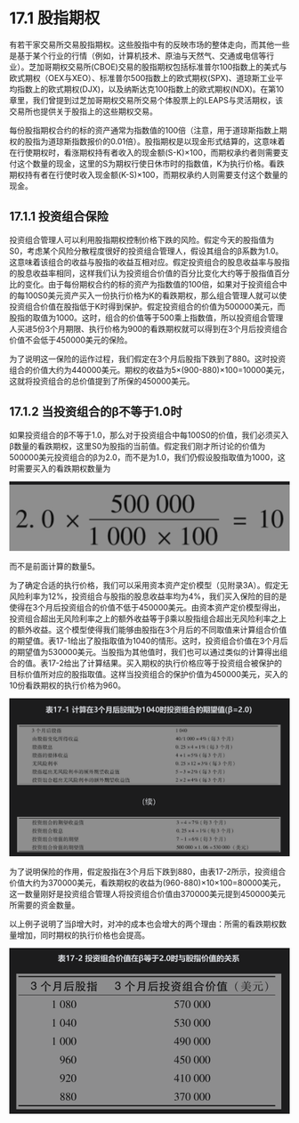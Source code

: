 # 17.1 股指期权

有若干家交易所交易股指期权。这些股指中有的反映市场的整体走向，而其他一些是基于某个行业的行情（例如，计算机技术、原油与天然气、交通或电信等行业）。芝加哥期权交易所(CBOE)交易的股指期权包括标准普尔100指数上的美式与欧式期权（OEX与XEO）、标准普尔500指数上的欧式期权(SPX)、道琼斯工业平均指数上的欧式期权(DJX)，以及纳斯达克100指数上的欧式期权(NDX)。在第10章里，我们曾提到过芝加哥期权交易所交易个体股票上的LEAPS与灵活期权，该交易所也提供关于股指上的这些期权交易。

每份股指期权合约的标的资产通常为指数值的100倍（注意，用于道琼斯指数上期权的股指为道琼斯指数报价的0.01倍）。股指期权是以现金形式结算的，这意味着在行使期权时，看涨期权持有者收入的现金额(S-K)×100，而期权承约者则需要支付这个数量的现金，这里的S为期权行使日休市时的指数值，K为执行价格。看跌期权持有者在行使时收入现金额(K-S)×100，而期权承约人则需要支付这个数量的现金。

## 17.1.1 投资组合保险

投资组合管理人可以利用股指期权控制价格下跌的风险。假定今天的股指值为S0，考虑某个风险分散程度很好的投资组合管理人，假设其组合的β系数为1.0。这意味着该组合的收益与股指的收益互相对应。假定投资组合的股息收益率与股指的股息收益率相同，这样我们认为投资组合价值的百分比变化大约等于股指值百分比的变化。由于每份期权合约的标的资产为指数值的100倍，如果对于投资组合中的每100S0美元资产买入一份执行价格为K的看跌期权，那么组合管理人就可以使投资组合价值在股指低于K时得到保护。假定投资组合的价值为500000美元，而股指的取值为1000。这时，组合的价值等于500乘上指数值，所以投资组合管理人买进5份3个月期限、执行价格为900的看跌期权就可以得到在3个月后投资组合价值不会低于450000美元的保险。

为了说明这一保险的运作过程，我们假定在3个月后股指下跌到了880。这时投资组合的价值大约为440000美元。期权的收益为5×(900-880)×100=10000美元，这就将投资组合的总价值提到了所保的450000美元。

## 17.1.2 当投资组合的β不等于1.0时

如果投资组合的β不等于1.0，那么对于投资组合中每100S0的价值，我们必须买入β数量的看跌期权，这里S0为股指的当前值。假定我们刚才所讨论的价值为500000美元投资组合的β为2.0，而不是为1.0，我们仍假设股指取值为1000，这时需要买入的看跌期权数量为

![](images/2024-03-05-14-25-03.png)

而不是前面计算的数量5。

为了确定合适的执行价格，我们可以采用资本资产定价模型（见附录3A）。假定无风险利率为12%，投资组合与股指的股息收益率均为4%，我们买入保险的目的是使得在3个月后投资组合的价值不低于450000美元。由资本资产定价模型得出，投资组合超出无风险利率之上的额外收益等于β乘以股指组合超出无风险利率之上的额外收益。这个模型使得我们能够由股指在3个月后的不同取值来计算组合价值的期望值。表17-1给出了股指取值为1040的情形。这时，投资组合价值在3个月后的期望值为530000美元。当股指为其他值时，我们也可以通过类似的计算得出组合的值。表17-2给出了计算结果。买入期权的执行价格应等于投资组合被保护的目标价值所对应的股指取值。这样当投资组合的保护价值为450000美元，买入的10份看跌期权的执行价格为960。

![](images/2024-03-05-14-25-30.png)

为了说明保险的作用，假定股指在3个月后下跌到880，由表17-2所示，投资组合价值大约为370000美元，看跌期权的收益为(960-880)×10×100=80000美元，这一数量刚好是投资组合管理人将投资组合价值由370000美元提到450000美元所需要的资金数量。

以上例子说明了当β增大时，对冲的成本也会增大的两个理由：所需的看跌期权数量增加，同时期权的执行价格也会提高。

![](images/2024-03-05-14-25-53.png)